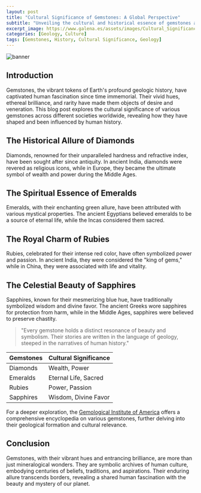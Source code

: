 ```yaml
---
layout: post
title: "Cultural Significance of Gemstones: A Global Perspective"
subtitle: "Unveiling the cultural and historical essence of gemstones across different societies worldwide."
excerpt_image: https://www.galena.es/assets/images/Cultural_Significance_of_Gems.png
categories: [Geology, Culture]
tags: [Gemstones, History, Cultural Significance, Geology]
---
```


![banner](https://www.galena.es/assets/images/Cultural_Significance_of_Gems.png "An array of vibrant gemstones including sapphires, rubies, emeralds, and diamonds, displayed on a textured fabric background, symbolizing their cultural and historical significance across different societies worldwide.")

## Introduction
Gemstones, the vibrant tokens of Earth's profound geologic history, have captivated human fascination since time immemorial. Their vivid hues, ethereal brilliance, and rarity have made them objects of desire and veneration. This blog post explores the cultural significance of various gemstones across different societies worldwide, revealing how they have shaped and been influenced by human history.

## The Historical Allure of Diamonds
Diamonds, renowned for their unparalleled hardness and refractive index, have been sought after since antiquity. In ancient India, diamonds were revered as religious icons, while in Europe, they became the ultimate symbol of wealth and power during the Middle Ages. 

## The Spiritual Essence of Emeralds
Emeralds, with their enchanting green allure, have been attributed with various mystical properties. The ancient Egyptians believed emeralds to be a source of eternal life, while the Incas considered them sacred.

## The Royal Charm of Rubies
Rubies, celebrated for their intense red color, have often symbolized power and passion. In ancient India, they were considered the "king of gems," while in China, they were associated with life and vitality.

## The Celestial Beauty of Sapphires
Sapphires, known for their mesmerizing blue hue, have traditionally symbolized wisdom and divine favor. The ancient Greeks wore sapphires for protection from harm, while in the Middle Ages, sapphires were believed to preserve chastity.

> "Every gemstone holds a distinct resonance of beauty and symbolism. Their stories are written in the language of geology, steeped in the narratives of human history." 

| Gemstones | Cultural Significance |
|-----------|-----------------------|
| Diamonds  | Wealth, Power         |
| Emeralds  | Eternal Life, Sacred  |
| Rubies    | Power, Passion        |
| Sapphires | Wisdom, Divine Favor  |

For a deeper exploration, the [Gemological Institute of America](https://www.gia.edu/gem-encyclopedia) offers a comprehensive encyclopedia on various gemstones, further delving into their geological formation and cultural relevance.

## Conclusion
Gemstones, with their vibrant hues and entrancing brilliance, are more than just mineralogical wonders. They are symbolic archives of human culture, embodying centuries of beliefs, traditions, and aspirations. Their enduring allure transcends borders, revealing a shared human fascination with the beauty and mystery of our planet.